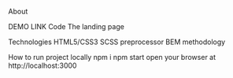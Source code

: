 About


DEMO LINK
Code
The landing page

Technologies
HTML5/CSS3
SCSS preprocessor
BEM methodology

How to run project locally
npm i
npm start
open your browser at http://localhost:3000
